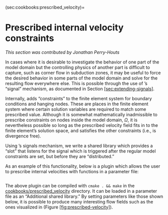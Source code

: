(sec:cookbooks:prescribed_velocity)=
# Prescribed internal velocity constraints

*This section was contributed by Jonathan Perry-Houts*

In cases where it is desirable to investigate the behavior of one part of the
model domain but the controlling physics of another part is difficult to
capture, such as corner flow in subduction zones, it may be useful to force
the desired behavior in some parts of the model domain and solve for the
resulting flow everywhere else. This is possible through the use of &rsquo;s
&ldquo;signal&rdquo; mechanism, as documented in
Section&nbsp;[\[sec:extending-signals\]][1].

Internally, adds &ldquo;constraints&rdquo; to the finite element system for
boundary conditions and hanging nodes. These are places in the finite element
system where certain solution variables are required to match some prescribed
value. Although it is somewhat mathematically inadmissible to prescribe
constraints on nodes inside the model domain, $\Omega$, it is nevertheless
possible so long as the prescribed velocity field fits in to the finite
element&rsquo;s solution space, and satisfies the other constraints (i.e., is
divergence free).

Using &rsquo;s signals mechanism, we write a shared library which provides a
&ldquo;slot&rdquo; that listens for the signal which is triggered after the
regular model constraints are set, but before they are
&ldquo;distributed.&rdquo;

As an example of this functionality, below is a plugin which allows the user
to prescribe internal velocities with functions in a parameter file:

``` c++
```

The above plugin can be compiled with `cmake . && make` in the
[cookbooks/prescribed_velocity][] directory. It can be loaded in a parameter
file as an &ldquo;Additional shared library.&rdquo; By setting parameters like
those shown below, it is possible to produce many interesting flow fields such
as the ones visualized in (Figure&nbsp;[\[fig:prescribed-velocity\]][2]).

``` prmfile
```

&nbsp;

  [1]: #sec:extending-signals
  [cookbooks/prescribed_velocity]: cookbooks/prescribed_velocity
  [2]: #fig:prescribed-velocity
